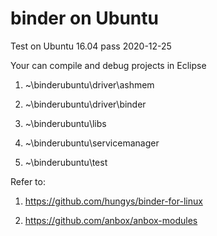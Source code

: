binder on Ubuntu
================
Test on Ubuntu 16.04 pass 2020-12-25

Your can compile and debug projects in Eclipse

1. ~\binderubuntu\driver\ashmem

2. ~\binderubuntu\driver\binder

3. ~\binderubuntu\libs

4. ~\binderubuntu\servicemanager

5. ~\binderubuntu\test


Refer to:

1. https://github.com/hungys/binder-for-linux

2. https://github.com/anbox/anbox-modules

